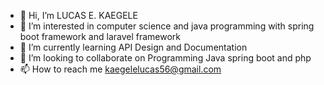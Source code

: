 - 👋 Hi, I’m LUCAS E. KAEGELE 
- 👀 I’m interested in computer science and java programming with spring boot framework and laravel framework
- 🌱 I’m currently learning API Design and Documentation 
- 💞️ I’m looking to collaborate on Programming Java spring boot and php
- 📫 How to reach me kaegelelucas56@gmail.com

<!---
lucas5382/lucas5382 is a ✨ special ✨ repository because its `README.md` (this file) appears on your GitHub profile.
You can click the Preview link to take a look at your changes.
--->
